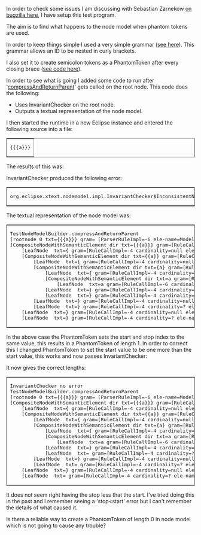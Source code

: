 <p>In order to check some issues I am discussing with Sebastian Zarnekow <a href="https://bugs.eclipse.org/bugs/show_bug.cgi?id=451838">on bugzilla here</a>, I have setup this test program.</p>
<p>The aim is to find what happens to the node model when phantom tokens are used.</p>
<p>In order to keep things simple I used a very simple grammar (<a href="https://github.com/martinbaker/xtextadd/blob/master/nodemodeltest/com.euclideanspace.phantom1/src/com/euclideanspace/phantom1/Test1.xtext">see here</a>). This grammar allows an ID to be nested in curly brackets.</p>
<p>I also  set it to create semicolon tokens as a PhantomToken after every closing brace (<a href="https://github.com/martinbaker/xtextadd/blob/master/nodemodeltest/com.euclideanspace.phantom1/src/com/euclideanspace/phantom1/Test1TokenSource.java">see code here</a>).</p>
<p>In order to see what is going I added some code  to run after '<a href="https://github.com/martinbaker/xtextadd/blob/master/nodemodeltest/com.euclideanspace.phantom1/src/com/euclideanspace/phantom1/Test1NodeModelBuilder.java">compressAndReturnParent</a>' gets called on the root node. This code does the following:</p>
<ul>
  <li>Uses InvariantChecker on the root node.</li>
  <li>Outputs a textual representation of the node model.  </li>
</ul>
<p>I then started the runtime in a new Eclipse instance and entered the following source into a file: </p>
<table border="1">
  <tr>
    <td><pre>{{{a}}}</pre></td>
  </tr>
</table>
<p>The results of this was:</p>
<p>InvariantChecker produced the following error:</p>
<table border="1">
  <tr>
    <td><pre>org.eclipse.xtext.nodemodel.impl.InvariantChecker$InconsistentNodeModelException: node with unexpected offset</pre></td>
  </tr>
</table>
<p>The textual representation of the node model was:</p>
<table border="1">
  <tr>
    <td><pre>TestNodeModelBuilder.compressAndReturnParent
[rootnode 0 txt={{{a}}} gram= [ParserRuleImpl=-6 ele-name=Model] lin=1 len=7 off=0:7 tot-off=0:7]
[CompositeNodeWithSemanticElement dir txt={{{a}}} gram=[RuleCallImpl=-6 cardinality=null ele-name=Recurse] lin=1 len=7 off=0:7 tot-off=0:7]
    [LeafNode  txt={ gram=[RuleCallImpl=-4 cardinality=null ele-name=KW_OCURLY] lin=1 len=1 off=0:1 tot-off=0:1]
    [CompositeNodeWithSemanticElement dir txt={{a}} gram=[RuleCallImpl=-6 cardinality=null ele-name=Recurse] lin=1 len=5 off=1:6 tot-off=1:6]
        [LeafNode  txt={ gram=[RuleCallImpl=-4 cardinality=null ele-name=KW_OCURLY] lin=1 len=1 off=1:2 tot-off=1:2]
        [CompositeNodeWithSemanticElement dir txt={a} gram=[RuleCallImpl=-6 cardinality=null ele-name=Recurse] lin=1 len=3 off=2:5 tot-off=2:5]
            [LeafNode  txt={ gram=[RuleCallImpl=-4 cardinality=null ele-name=KW_OCURLY] lin=1 len=1 off=2:3 tot-off=2:3]
            [CompositeNodeWithSemanticElement dir txt=a gram=[RuleCallImpl=-6 cardinality=null ele-name=Recurse] lin=1 len=1 off=3:4 tot-off=3:4]
                [LeafNode  txt=a gram=[RuleCallImpl=-6 cardinality=null ele-name=ID] lin=1 len=1 off=3:4 tot-off=3:4]
            [LeafNode  txt=} gram=[RuleCallImpl=-4 cardinality=null ele-name=KW_CCURLY] lin=1 len=1 off=4:5 tot-off=4:5]
            [LeafNode  txt=} gram=[RuleCallImpl=-4 cardinality=? ele-name=KW_SEMICOLON] lin=1 len=1 off=4:5 tot-off=4:5]
        [LeafNode  txt=} gram=[RuleCallImpl=-4 cardinality=null ele-name=KW_CCURLY] lin=1 len=1 off=5:6 tot-off=5:6]
        [LeafNode  txt=} gram=[RuleCallImpl=-4 cardinality=? ele-name=KW_SEMICOLON] lin=1 len=1 off=5:6 tot-off=5:6]
    [LeafNode  txt=} gram=[RuleCallImpl=-4 cardinality=null ele-name=KW_CCURLY] lin=1 len=1 off=6:7 tot-off=6:7]
    [LeafNode  txt=} gram=[RuleCallImpl=-4 cardinality=? ele-name=KW_SEMICOLON] lin=1 len=1 off=6:7 tot-off=6:7]</pre></td>
  </tr>
</table>
<p>In the above case the PhantomToken sets the start and stop index to the same value, this results in a PhantomToken of length 1. In order to correct this I changed PhantomToken to set the start value to be one more than the start value, this works and now passes InvariantChecker:</p>

<p>It now gives the correct lengths: </p>
<table border="1">
  <tr>
    <td><pre>InvariantChecker no error
TestNodeModelBuilder.compressAndReturnParent
[rootnode 0 txt={{{a}}} gram= [ParserRuleImpl=-6 ele-name=Model] lin=1 len=7 off=0:7 tot-off=0:7]
[CompositeNodeWithSemanticElement dir txt={{{a}}} gram=[RuleCallImpl=-6 cardinality=null ele-name=Recurse] lin=1 len=7 off=0:7 tot-off=0:7]
    [LeafNode  txt={ gram=[RuleCallImpl=-4 cardinality=null ele-name=KW_OCURLY] lin=1 len=1 off=0:1 tot-off=0:1]
    [CompositeNodeWithSemanticElement dir txt={{a}} gram=[RuleCallImpl=-6 cardinality=null ele-name=Recurse] lin=1 len=5 off=1:6 tot-off=1:6]
        [LeafNode  txt={ gram=[RuleCallImpl=-4 cardinality=null ele-name=KW_OCURLY] lin=1 len=1 off=1:2 tot-off=1:2]
        [CompositeNodeWithSemanticElement dir txt={a} gram=[RuleCallImpl=-6 cardinality=null ele-name=Recurse] lin=1 len=3 off=2:5 tot-off=2:5]
            [LeafNode  txt={ gram=[RuleCallImpl=-4 cardinality=null ele-name=KW_OCURLY] lin=1 len=1 off=2:3 tot-off=2:3]
            [CompositeNodeWithSemanticElement dir txt=a gram=[RuleCallImpl=-6 cardinality=null ele-name=Recurse] lin=1 len=1 off=3:4 tot-off=3:4]
                [LeafNode  txt=a gram=[RuleCallImpl=-6 cardinality=null ele-name=ID] lin=1 len=1 off=3:4 tot-off=3:4]
            [LeafNode  txt=} gram=[RuleCallImpl=-4 cardinality=null ele-name=KW_CCURLY] lin=1 len=1 off=4:5 tot-off=4:5]
            [LeafNode  txt= gram=[RuleCallImpl=-4 cardinality=? ele-name=KW_SEMICOLON] lin=1 len=0 off=5:5 tot-off=5:5]
        [LeafNode  txt=} gram=[RuleCallImpl=-4 cardinality=null ele-name=KW_CCURLY] lin=1 len=1 off=5:6 tot-off=5:6]
        [LeafNode  txt= gram=[RuleCallImpl=-4 cardinality=? ele-name=KW_SEMICOLON] lin=1 len=0 off=6:6 tot-off=6:6]
    [LeafNode  txt=} gram=[RuleCallImpl=-4 cardinality=null ele-name=KW_CCURLY] lin=1 len=1 off=6:7 tot-off=6:7]
    [LeafNode  txt= gram=[RuleCallImpl=-4 cardinality=? ele-name=KW_SEMICOLON] lin=1 len=0 off=7:7 tot-off=7:7]</pre></td>
  </tr>
</table>
<p>It does not seem right having the stop less that the start. I've tried doing this in the past and I remember seeing a 'stop&lt;start' error but I can't remember the details of what caused it. </p>
<p>Is there a reliable way to create a PhantomToken of length 0 in node model which is not going to cause any trouble? </p>